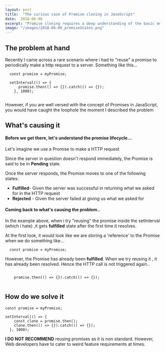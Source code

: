 ```yaml
---
layout: post
title:  "The curious case of Promise cloning in JavaScript"
date:  2018-06-06
excerpt: "Promise cloning requires a deep understanding of the basic mechanism of how Promises work in JavaScript"
image: "/images/2018-06-06_promiseStates.png"
---
```


## The problem at hand
Recently I came across a rare scenario where i had to "reuse" a promise to periodically make a http request to  a server. Something like this...

```
  const promise = myPromise;

  setInterval(() => {
      promise.then(() => {}).catch(() => {});
    }, 1000);


```

However, if you are well versed with the concept of Promises in JavaScript, you would have caught the loophole the moment I described the problem
## What's causing it
#### Before we get there, let's understand the promise lifecycle...


Let's imagine we use a Promise to make a HTTP request

Since the server in question doesn't respond immediately, the Promise is said to be in **Pending** state.

Once the server responds, the Promise moves to one of the following states:

  * **Fulfilled**- Given the server was successful in returning what we asked for in the HTTP request
  * **Rejected** - Given the server failed at giving us what we asked for

#### Coming back to what's causing the problem..

In the example above, when i try "reusing" the promise inside the setInterval (which i hate) ,it gets **fulfilled** state after the first time it resolves.

At the first look, it would look like we are storing a 'reference' to the Promise when we do something like...

```
  const promise = myPromise;
```

However, the Promise has already been **fulfilled**. When we try reusing it , it has already been resolved. Hence the HTTP call is not triggered again..

```

    promise.then(() => {}).catch(() => {});


```

## How do we solve it

```
const promise = myPromise;

setInterval(() => {
    const clone = promise.then();
    clone.then(() => {}).catch(() => {});
  }, 1000);
```

**I DO NOT RECOMMEND** reusing promises as it is non standard. However, Web developers have to cater to weird feature requirements at times.
